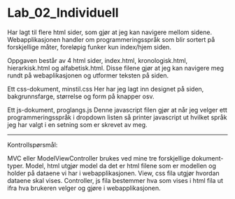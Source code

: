 Lab_02_Individuell
==================
Har lagt til flere html sider, som gjør at jeg kan navigere mellom sidene. Webapplikasjonen handler om 
programmeringsspråk som blir sortert på forskjellige måter, foreløpig funker kun index/hjem siden.

Oppgaven består av 4 html sider,
index.html, kronologisk.html, hierarkisk.html og alfabetisk.html.
Disse filene gjør at jeg kan navigere meg rundt på webaplikasjonen og utformer teksten på siden.

Ett css-dokument,
minstil.css 
Her har jeg lagt inn designet på siden, bakgrunnsfarge, størrelse og form på knapper osv.

Ett js-dokument,
proglangs.js
Denne javascript filen gjør at når jeg velger ett programmeringsspråk i dropdown listen så
printer javascript ut hvilket språk jeg har valgt i en setning som er skrevet av meg.
____________________________________________________________________________________

Kontrollspørsmål:

MVC eller ModelViewController brukes ved mine tre forskjellige dokument-typer.
Model, html utgjør model da det er html filene som er modellen og holder på dataene vi har i webapplikasjonen.
View, css fila utgjør hvordan dataene skal vises.
Controller, js fila bestemmer hva som vises i html fila ut ifra hva brukeren velger og gjøre i webapplikasjonen.
